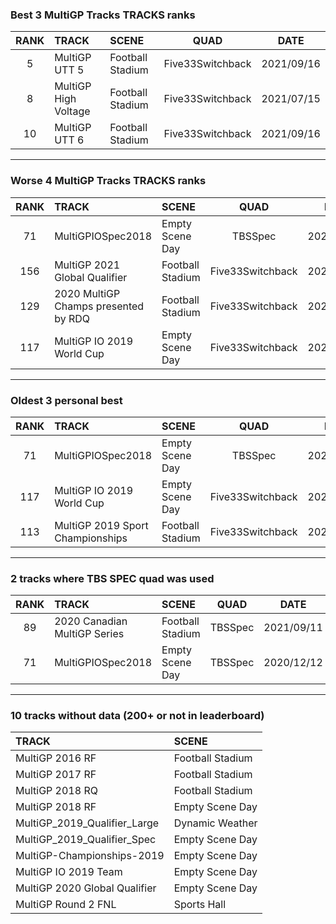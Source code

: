### Best 3 MultiGP Tracks TRACKS ranks
|RANK|TRACK|SCENE|QUAD|DATE|
|:---:|:---|:---|:---:|:---:|
|5|MultiGP UTT 5|Football Stadium|Five33Switchback|2021/09/16|
|8|MultiGP High Voltage|Football Stadium|Five33Switchback|2021/07/15|
|10|MultiGP UTT 6|Football Stadium|Five33Switchback|2021/09/16|
---
### Worse 4 MultiGP Tracks TRACKS ranks
|RANK|TRACK|SCENE|QUAD|DATE|
|:---:|:---|:---|:---:|:---:|
|71|MultiGPIOSpec2018|Empty Scene Day|TBSSpec|2020/12/12|
|156|MultiGP 2021 Global Qualifier|Football Stadium|Five33Switchback|2021/10/02|
|129|2020 MultiGP Champs presented by RDQ|Football Stadium|Five33Switchback|2021/12/10|
|117|MultiGP IO 2019 World Cup|Empty Scene Day|Five33Switchback|2021/02/03|
---
### Oldest 3 personal best
|RANK|TRACK|SCENE|QUAD|DATE|
|:---:|:---|:---|:---:|:---:|
|71|MultiGPIOSpec2018|Empty Scene Day|TBSSpec|2020/12/12|
|117|MultiGP IO 2019 World Cup|Empty Scene Day|Five33Switchback|2021/02/03|
|113|MultiGP 2019 Sport Championships|Football Stadium|Five33Switchback|2021/02/20|
---
### 2 tracks where TBS SPEC quad was used
|RANK|TRACK|SCENE|QUAD|DATE|
|:---:|:---|:---|:---:|:---:|
|89|2020 Canadian MultiGP Series|Football Stadium|TBSSpec|2021/09/11|
|71|MultiGPIOSpec2018|Empty Scene Day|TBSSpec|2020/12/12|
---
### 10 tracks without data (200+ or not in leaderboard)
|TRACK|SCENE|
|:---|:---|
|MultiGP 2016 RF|Football Stadium|
|MultiGP 2017 RF|Football Stadium|
|MultiGP 2018 RQ|Football Stadium|
|MultiGP 2018 RF|Empty Scene Day|
|MultiGP_2019_Qualifier_Large|Dynamic Weather|
|MultiGP_2019_Qualifier_Spec|Empty Scene Day|
|MultiGP-Championships-2019|Empty Scene Day|
|MultiGP IO 2019 Team|Empty Scene Day|
|MultiGP 2020 Global Qualifier|Empty Scene Day|
|MultiGP Round 2 FNL|Sports Hall|
